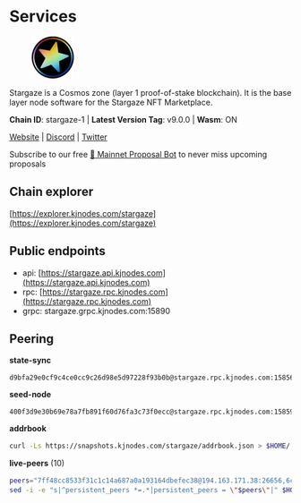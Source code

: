 # Services

<figure><img src="https://raw.githubusercontent.com/kj89/cosmos-images/main/logos/stargaze.png" alt=""><figcaption></figcaption></figure>

Stargaze is a Cosmos zone (layer 1 proof-of-stake blockchain).  It is the base layer node software for the Stargaze NFT Marketplace.

**Chain ID**: stargaze-1 | **Latest Version Tag**: v9.0.0 | **Wasm**: ON

[Website](https://www.stargaze.zone) | [Discord](https://discord.gg/stargaze) | [Twitter](https://twitter.com/stargazezone)



Subscribe to our free [🤖 Mainnet Proposal Bot](https://t.me/kjnodes_proposal_bot) to never miss upcoming proposals


## Chain explorer
[https://explorer.kjnodes.com/stargaze](https://explorer.kjnodes.com/stargaze)

## Public endpoints

* api: [https://stargaze.api.kjnodes.com](https://stargaze.api.kjnodes.com)
* rpc: [https://stargaze.rpc.kjnodes.com](https://stargaze.rpc.kjnodes.com)
* grpc: stargaze.grpc.kjnodes.com:15890

## Peering

**state-sync**

```text
d9bfa29e0cf9c4ce0cc9c26d98e5d97228f93b0b@stargaze.rpc.kjnodes.com:15856
```

**seed-node**

```text
400f3d9e30b69e78a7fb891f60d76fa3c73f0ecc@stargaze.rpc.kjnodes.com:15859
```

**addrbook**
```bash
curl -Ls https://snapshots.kjnodes.com/stargaze/addrbook.json > $HOME/.starsd/config/addrbook.json
```

**live-peers** (10)
```bash
peers="7ff48cc8533f31c1c14a687a0a193164dbefec38@194.163.171.38:26656,6c7a904400f646e43eaf1ea76976de037392efa1@23.88.69.22:26566,dc3037694a6bb18c1d570bb4c6278323a9286de8@5.9.48.85:36656,d9bfa29e0cf9c4ce0cc9c26d98e5d97228f93b0b@65.109.88.38:58656,8cfd25b39a24cdf72b8ff9f9516d8c27365c640f@51.158.156.89:36656,0a935dd56157e719e704bc46633faf6ef0d52f11@51.159.109.243:21103,b1ddf96ff6db5cfe77fa9c88dc2925f4525d0a02@141.94.141.144:56656,344c62c700a59de6137ccd6cade56721cb1e9777@142.132.202.86:26656,6e5e6a674f41f7b1e6515ba735fbb836c0d89849@66.172.36.140:52656,4da84cfcc0fcc8e144f9fdb4af4b175d8c6864a0@142.93.214.125:26656"
sed -i -e "s|^persistent_peers *=.*|persistent_peers = \"$peers\"|" $HOME/.starsd/config/config.toml
```
